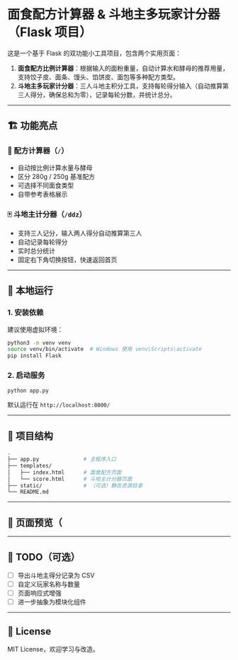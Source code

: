 # 面食配方计算器 & 斗地主多玩家计分器（Flask 项目）

这是一个基于 Flask 的双功能小工具项目，包含两个实用页面：

1. **面食配方比例计算器**：根据输入的面粉重量，自动计算水和酵母的推荐用量，支持饺子皮、面条、馒头、馅饼皮、面包等多种配方类型。
2. **斗地主多玩家计分器**：三人斗地主积分工具，支持每轮得分输入（自动推算第三人得分，确保总和为零），记录每轮分数，并统计总分。

---

## 🏗 功能亮点

### 🍜 配方计算器（`/`）

- 自动按比例计算水量与酵母
- 区分 280g / 250g 基准配方
- 可选择不同面食类型
- 自带参考表格展示

### 🀄 斗地主计分器（`/ddz`）

- 支持三人记分，输入两人得分自动推算第三人
- 自动记录每轮得分
- 实时总分统计
- 固定右下角切换按钮，快速返回首页

---

## 🚀 本地运行

### 1. 安装依赖

建议使用虚拟环境：

```bash
python3 -m venv venv
source venv/bin/activate  # Windows 使用 venv\Scripts\activate
pip install Flask
```

### 2. 启动服务

```bash
python app.py
```

默认运行在 `http://localhost:8000/`

---

## 📁 项目结构

```bash
.
├── app.py              # 主程序入口
├── templates/
│   ├── index.html      # 面食配方页面
│   └── score.html      # 斗地主计分器页面
├── static/             # （可选）静态资源目录
└── README.md
```

---

## 📸 页面预览（


---

## 📌 TODO（可选）

- [ ] 导出斗地主得分记录为 CSV
- [ ] 自定义玩家名称与数量
- [ ] 页面响应式增强
- [ ] 进一步抽象为模块化组件

---

## 🤝 License

MIT License，欢迎学习与改造。
```